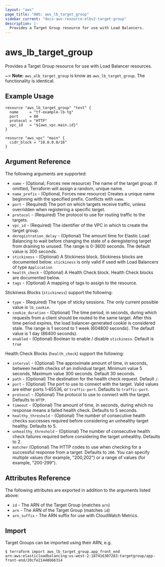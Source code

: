 ```yaml
---
layout: "aws"
page_title: "AWS: aws_lb_target_group"
sidebar_current: "docs-aws-resource-elbv2-target-group"
description: |-
  Provides a Target Group resource for use with Load Balancers.
---
```


# aws_lb_target_group

Provides a Target Group resource for use with Load Balancer resources.

~> **Note:** `aws_alb_target_group` is know as `aws_lb_target_group`. The functionality is identical.

## Example Usage

```hcl
resource "aws_lb_target_group" "test" {
  name     = "tf-example-lb-tg"
  port     = 80
  protocol = "HTTP"
  vpc_id   = "${aws_vpc.main.id}"
}

resource "aws_vpc" "main" {
  cidr_block = "10.0.0.0/16"
}
```

## Argument Reference

The following arguments are supported:

* `name` - (Optional, Forces new resource) The name of the target group. If omitted, Terraform will assign a random, unique name.
* `name_prefix` - (Optional, Forces new resource) Creates a unique name beginning with the specified prefix. Conflicts with `name`.
* `port` - (Required) The port on which targets receive traffic, unless overridden when registering a specific target.
* `protocol` - (Required) The protocol to use for routing traffic to the targets.
* `vpc_id` - (Required) The identifier of the VPC in which to create the target group.
* `deregistration_delay` - (Optional) The amount time for Elastic Load Balancing to wait before changing the state of a deregistering target from draining to unused. The range is 0-3600 seconds. The default value is 300 seconds.
* `stickiness` - (Optional) A Stickiness block. Stickiness blocks are documented below. `stickiness` is only valid if used with Load Balancers of type `Application`
* `health_check` - (Optional) A Health Check block. Health Check blocks are documented below.
* `tags` - (Optional) A mapping of tags to assign to the resource.

Stickiness Blocks (`stickiness`) support the following:

* `type` - (Required) The type of sticky sessions. The only current possible value is `lb_cookie`.
* `cookie_duration` - (Optional) The time period, in seconds, during which requests from a client should be routed to the same target. After this time period expires, the load balancer-generated cookie is considered stale. The range is 1 second to 1 week (604800 seconds). The default value is 1 day (86400 seconds).
* `enabled` - (Optional) Boolean to enable / disable `stickiness`. Default is `true`

Health Check Blocks (`health_check`) support the following:

* `interval` - (Optional) The approximate amount of time, in seconds, between health checks of an individual target. Minimum value 5 seconds, Maximum value 300 seconds. Default 30 seconds.
* `path` - (Optional) The destination for the health check request. Default `/`.
* `port` - (Optional) The port to use to connect with the target. Valid values are either ports 1-65536, or `traffic-port`. Defaults to `traffic-port`.
* `protocol` - (Optional) The protocol to use to connect with the target. Defaults to `HTTP`.
* `timeout` - (Optional) The amount of time, in seconds, during which no response means a failed health check. Defaults to 5 seconds.
* `healthy_threshold` - (Optional) The number of consecutive health checks successes required before considering an unhealthy target healthy. Defaults to 5.
* `unhealthy_threshold` - (Optional) The number of consecutive health check failures required before considering the target unhealthy. Defaults to 2.
* `matcher` (Optional) The HTTP codes to use when checking for a successful response from a target. Defaults to `200`. You can specify multiple values (for example, "200,202") or a range of values (for example, "200-299").

## Attributes Reference

The following attributes are exported in addition to the arguments listed above:

* `id` - The ARN of the Target Group (matches `arn`)
* `arn` - The ARN of the Target Group (matches `id`)
* `arn_suffix` - The ARN suffix for use with CloudWatch Metrics.

## Import

Target Groups can be imported using their ARN, e.g.

```
$ terraform import aws_lb_target_group.app_front_end arn:aws:elasticloadbalancing:us-west-2:187416307283:targetgroup/app-front-end/20cfe21448b66314
```
